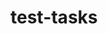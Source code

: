 # test-tasks

<!-- Створена HTML-сторінка, що містить кредитний калькулятор

У файлі index.html розміщений код за допомогою якого HTML-сторінка має:
1. Має заголовок і форму для заповнення.
Форма loan-form.form-container: Форма калькулятора кредитів.
Поля вводу для суми кредиту та тривалості кредиту.
Ползунки для вибору значень суми кредиту та тривалості кредиту.
Сповіщення про помилки при введенні суми кредиту та тривалості кредиту.
Кнопка відправки форми для отримання кредиту.
Поля для відображення щоденного платежу та загальної суми погашення.

----------__________----------__________----------__________---------

У файлі styles.css розміщений код за допомогою якого:
1. Стилізована сторінка: розмір, флекси, колір. Використані псевдокласи для кнопки.
form: Задає ширину, відступи, рамку, фон та тінь для форми калькулятора кредиту.

label: Встановлює відображення ярликів над текстовими полями форми.

input[type="number"], input[type="range"], input[type="text"], button: Визначає вигляд текстових полів та кнопок у формі.input[type="number"], input[type="range"], input[type="text"], button: Визначає вигляд текстових полів та кнопок у формі.

button:hover, button:focus: Змінює колір кнопки при наведенні та фокусі на неї.
button:disabled: Встановлює стиль для вимкнутої кнопки.
----------__________----------__________----------__________---------

У файлі script.js розміщений скрипт за допомогою якого:
1. Калькулятор вираховує денну та загальну суму погашення кредиту за вказаними в полях "Сума кредиту:" і "Період погашення (днів):".
2. Реалізована валідація для полів з відображенням помилки, якщо значення значенння нижче(вище) ліміту, то поля відображають мінімальну суму чи кількість днів.

Функція restoreFromLocalStorage(), яка відновлює значення полів форми з локального сховища при завантаженні сторінки.

Функція updateLocalStorage(), яка зберігає значення полів форми в локальному сховищі при кожній зміні.

Функція showError(element, message), яка відображає повідомлення про помилку для конкретного елемента.Функція showError(element, message), яка відображає повідомлення про помилку для конкретного елемента.

Функція validateInputs(), яка перевіряє введені користувачем дані на валідність (сума кредиту та тривалість погашення) і відображає повідомлення про помилку, якщо вони не відповідають вимогам.

Функція calculatePayments(), яка розраховує щоденний платіж та загальну суму погашення за кредитом на основі введених користувачем даних, виводить результати на сторінці та зберігає їх у локальному сховищі.

Події input для полів вводу суми кредиту та тривалості погашення, які спрацьовують при зміні значення, оновлюють відповідний слайдер та викликають функцію calculatePayments().

Виклик функцій restoreFromLocalStorage() та calculatePayments() при завантаженні сторінки для відновлення даних та автоматичного розрахунку платежів.
-->
